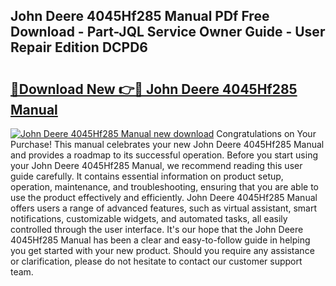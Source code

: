 ## John Deere 4045Hf285 Manual PDf Free Download - Part-JQL Service Owner Guide - User Repair Edition DCPD6

# <h2><a href="http://bc90324.oget.top/?id=John+Deere+4045Hf285+Manual">🔗Download New 👉🔴 John Deere 4045Hf285 Manual</a></h2>

[![John Deere 4045Hf285 Manual new download](https://i.imgur.com/5g1atiW.png)](http://bc90324.oget.top/?id=John+Deere+4045Hf285+Manual)
Congratulations on Your Purchase! This manual celebrates your new John Deere 4045Hf285 Manual and provides a roadmap to its successful operation. Before you start using your John Deere 4045Hf285 Manual, we recommend reading this user guide carefully. It contains essential information on product setup, operation, maintenance, and troubleshooting, ensuring that you are able to use the product effectively and efficiently. John Deere 4045Hf285 Manual offers users a range of advanced features, such as virtual assistant, smart notifications, customizable widgets, and automated tasks, all easily controlled through the user interface. It's our hope that the John Deere 4045Hf285 Manual has been a clear and easy-to-follow guide in helping you get started with your new product. Should you require any assistance or clarification, please do not hesitate to contact our customer support team.
